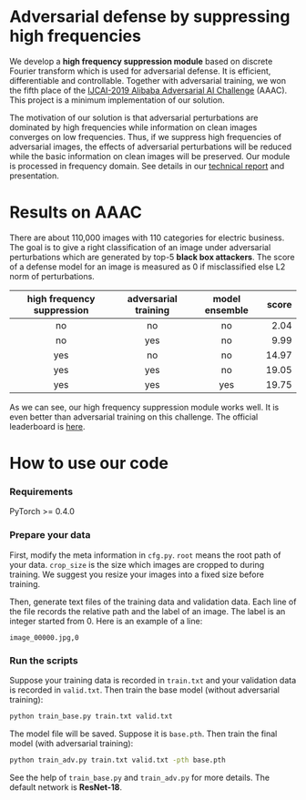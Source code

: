 # Adversarial defense by suppressing high frequencies
We develop a **high frequency suppression module** based on discrete Fourier transform which is used for adversarial defense. It is efficient, differentiable and controllable. Together with adversarial training, we won the fifth place of the [IJCAI-2019 Alibaba Adversarial AI Challenge](https://security.alibaba.com/alibs2019) (AAAC). This project is a minimum implementation of our solution.

The motivation of our solution is that adversarial perturbations are dominated by high frequencies while information on clean images converges on low frequencies. Thus, if we suppress high frequencies of adversarial images, the effects of adversarial perturbations will be reduced while the basic information on clean images will be preserved. Our module is processed in frequency domain. See details in our [technical report](https://arxiv.org/abs/1908.06566) and presentation.

# Results on AAAC
There are about 110,000 images with 110 categories for electric business. The goal is to give a right classification of an image under adversarial perturbations which are generated by top-5 **black box attackers**. The score of a defense model for an image is measured as 0 if misclassified else L2 norm of perturbations.

| high frequency suppression | adversarial training | model ensemble | score   |
| :------:                   | :------:             | :------:       | ------: |
| no                         | no                   | no             | 2.04    |
| no                         | yes                  | no             | 9.99    |
| yes                        | no                   | no             | 14.97   |
| yes                        | yes                  | no             | 19.05   |
| yes                        | yes                  | yes            | 19.75   |

As we can see, our high frequency suppression module works well. It is even better than adversarial training on this challenge. The official leaderboard is [here](https://tianchi.aliyun.com/competition/entrance/231701/rankingList/5).

# How to use our code
### Requirements
PyTorch >= 0.4.0

### Prepare your data
First, modify the meta information in `cfg.py`. `root` means the root path of your data. `crop_size` is the size which images are cropped to during training. We suggest you resize your images into a fixed size before training.

Then, generate text files of the training data and validation data. Each line of the file records the relative path and the label of an image. The label is an integer started from 0. Here is an example of a line:
```
image_00000.jpg,0
```
### Run the scripts
Suppose your training data is recorded in `train.txt` and your validation data is recorded in `valid.txt`. Then train the base model (without adversarial training):
```bash
python train_base.py train.txt valid.txt
```
The model file will be saved. Suppose it is `base.pth`. Then train the final model (with adversarial training):
```bash
python train_adv.py train.txt valid.txt -pth base.pth
```
See the help of `train_base.py` and `train_adv.py` for more details. The default network is **ResNet-18**.

